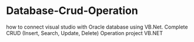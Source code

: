 # Database-Crud-Operation
how to connect visual studio with Oracle database using VB.Net. Complete CRUD (Insert, Search, Update, Delete) Operation project VB.NET
